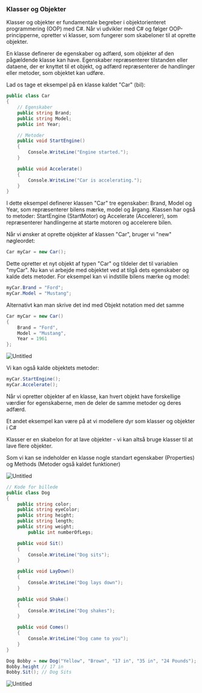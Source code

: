 ### Klasser og Objekter

Klasser og objekter er fundamentale begreber i objektorienteret programmering (OOP) med C#. Når vi udvikler med C# og følger OOP-principperne, opretter vi klasser, som fungerer som skabeloner til at oprette objekter.

En klasse definerer de egenskaber og adfærd, som objekter af den pågældende klasse kan have. Egenskaber repræsenterer tilstanden eller dataene, der er knyttet til et objekt, og adfærd repræsenterer de handlinger eller metoder, som objektet kan udføre.

Lad os tage et eksempel på en klasse kaldet "Car" (bil):

```csharp
public class Car
{
    // Egenskaber
    public string Brand;
    public string Model;
    public int Year;

    // Metoder
    public void StartEngine()
    {
        Console.WriteLine("Engine started.");
    }

    public void Accelerate()
    {
        Console.WriteLine("Car is accelerating.");
    }
}

```

I dette eksempel definerer klassen "Car" tre egenskaber: Brand, Model og Year, som repræsenterer bilens mærke, model og årgang. Klassen har også to metoder: StartEngine (StartMotor) og Accelerate (Accelerer), som repræsenterer handlingerne at starte motoren og accelerere bilen.

Når vi ønsker at oprette objekter af klassen "Car", bruger vi "new" nøgleordet:

```csharp
Car myCar = new Car();

```

Dette opretter et nyt objekt af typen "Car" og tildeler det til variablen "myCar". Nu kan vi arbejde med objektet ved at tilgå dets egenskaber og kalde dets metoder. For eksempel kan vi indstille bilens mærke og model:

```csharp
myCar.Brand = "Ford";
myCar.Model = "Mustang";
```

Alternativt kan man skrive det ind med Objekt notation med det samme

```csharp
Car myCar = new Car()
{
    Brand = "Ford",
    Model = "Mustang",
    Year = 1961
};
```

![Untitled](https://prod-files-secure.s3.us-west-2.amazonaws.com/78111fd7-5d55-4196-af1c-1918b8dd24a0/e6115e2b-3550-403c-a691-208ca0049e85/Untitled.png)

Vi kan også kalde objektets metoder:

```csharp
myCar.StartEngine();
myCar.Accelerate();

```

Når vi opretter objekter af en klasse, kan hvert objekt have forskellige værdier for egenskaberne, men de deler de samme metoder og deres adfærd.

Et andet eksempel kan være på at vi modellere dyr som klasser og objekter i C#

Klasser er en skabelon for at lave objekter - vi kan altså bruge klasser til at lave flere objekter.

Som vi kan se indeholder en klasse nogle standart egenskaber (Properties) og Methods (Metoder også kaldet funktioner)

![Untitled](https://s3-us-west-2.amazonaws.com/secure.notion-static.com/24ba1fe9-5f17-4b6b-af5a-6f8db2cfd1de/Untitled.png)

```csharp
// Kode for billede
public class Dog
{
    public string color;
    public string eyeColor;
    public string height;
    public string length;
    public string weight;
		public int numberOfLegs;

    public void Sit()
    {
        Console.WriteLine("Dog sits");
    }

    public void LayDown()
    {
        Console.WriteLine("Dog lays down");
    }

    public void Shake()
    {
        Console.WriteLine("Dog shakes");
    }

    public void Comes()
    {
        Console.WriteLine("Dog came to you");
    }
}

Dog Bobby = new Dog("Yellow", "Brown", "17 in", "35 in", "24 Pounds");
Bobby.height // 17 in
Bobby.Sit(); // Dog Sits

```

![Untitled](https://s3-us-west-2.amazonaws.com/secure.notion-static.com/de2bcbc3-eb2d-4fc3-8883-847348c2976c/Untitled.png)